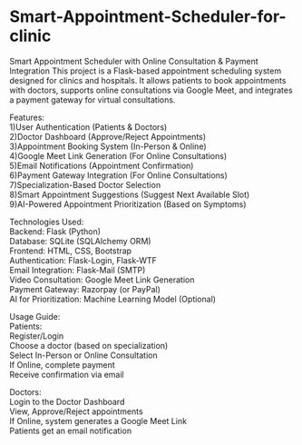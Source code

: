 # Smart-Appointment-Scheduler-for-clinic

Smart Appointment Scheduler with Online Consultation & Payment Integration
This project is a Flask-based appointment scheduling system designed for clinics and hospitals. It allows patients to book appointments with doctors, supports online consultations via Google Meet, and integrates a payment gateway for virtual consultations.

Features:<br>
1)User Authentication (Patients & Doctors)<br>
2)Doctor Dashboard (Approve/Reject Appointments)<br>
3)Appointment Booking System (In-Person & Online)<br>
4)Google Meet Link Generation (For Online Consultations)<br>
5)Email Notifications (Appointment Confirmation)<br>
6)Payment Gateway Integration (For Online Consultations)<br>
7)Specialization-Based Doctor Selection<br>
8)Smart Appointment Suggestions (Suggest Next Available Slot)<br>
9)AI-Powered Appointment Prioritization (Based on Symptoms)<br>

Technologies Used:<br>
Backend: Flask (Python)<br>
Database: SQLite (SQLAlchemy ORM)<br>
Frontend: HTML, CSS, Bootstrap<br>
Authentication: Flask-Login, Flask-WTF<br>
Email Integration: Flask-Mail (SMTP)<br>
Video Consultation: Google Meet Link Generation<br>
Payment Gateway: Razorpay (or PayPal)<br>
AI for Prioritization: Machine Learning Model (Optional)<br>

Usage Guide:<br>
Patients:<br>
Register/Login<br>
Choose a doctor (based on specialization)<br>
Select In-Person or Online Consultation<br>
If Online, complete payment<br>
Receive confirmation via email<br>

Doctors:<br>
Login to the Doctor Dashboard<br>
View, Approve/Reject appointments<br>
If Online, system generates a Google Meet Link<br>
Patients get an email notification<br>

